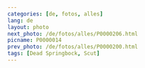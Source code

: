 ```yaml
---
categories: [de, fotos, alles]
lang: de
layout: photo
next_photo: /de/fotos/alles/P0000206.html
picname: P0000014
prev_photo: /de/fotos/alles/P0000200.html
tags: [Dead Springbock, Scut]
---
```

